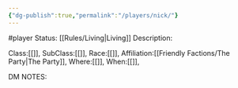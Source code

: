 ```yaml
---
{"dg-publish":true,"permalink":"/players/nick/"}
---
```


#player 
Status: [[Rules/Living\|Living]]
Description:

Class:[[]],
SubClass:[[]],
Race:[[]],
Affiliation:[[Friendly Factions/The Party\|The Party]],
Where:[[]],
When:[[]],

DM NOTES:
